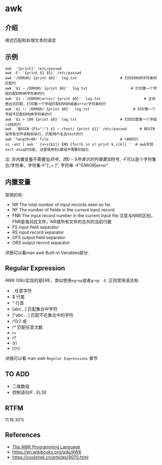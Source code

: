 
# awk 

## 介绍

用式匹配和处理文本的语言

## 示例

```text
awk  '{print}' /etc/passwd
awk -F: '{print $1 $5}' /etc/passwd
awk '/ERROR/ {print $0}'  log.txt                    # 打印ERROR字符串的匹配行
awk '$1 ~ /ERROR/ {print $0}'  log.txt                    # 打印第一个字段匹配ERROR字符串的行
awk '$1 ~ /ERROR|error/ {print $0}'  log.txt                    # 正则表达式匹配，打印第一个字段匹配ERROR或者error字符串的行
awk '$1 !~ /ERROR/ {print $0}'  log.txt                    # 打印第一个字段不匹配ERROR字符串的行
awk '$1 > 100 {print $0}' log.txt                    # 打印匹配第一个字段>100的行
awk  'BEGIN {FS=":"} $1 ~ /test/ {print $1}' /etc/passwd      # BEGIN在所有文件读取前执行, 匹配用户名含test的行
awk 'length>80' file                                 # >80的行
ss -ant | awk ' {++s[$1]} END {for(k in s) print k,s[k]} '  # awk实现sort uniq的功能, 这里使用到s数组不需要初始化
```

注: 非内置变量不需要加$符号，而0-9所表示的列需要加$符号, -F可以是个字符集合/字符串，字符集-F"[:,+ ]", 字符串 -F"ERROR|error"

## 内置变量

常用的有:

- NR                    The total number of input records seen so far.
- NF                    The number of fields in the current input record 
- FNR                   The input record number in the current input file  注意与NR的区别，FNR是值对应文件，NR值所有文件的总共的当前行数
- FS                    input field separator
- RS                    input record separator
- OFS                   output field separator
- ORS                   output record separator

详细可以看man awk Built-in Variables部分.

## Regular Expression

AWK GNU实现的是ERE，类似使用`egrep`或者`grep -E`. 正则常用语法有:

- .                     任意字符
- $                     行尾 
- ^                     行首
- [abc...]              匹配集合中字符
- [^abc....]            匹配不在集合中的字符
- r1|r2                 或
- r*                    匹配任意次数
- r+
- r?
- (r)
- r{n}

详细可以看 man awk `Regular Expressions` 章节

## TO ADD

- 二维数组
- 控制语句IF...ELSE

## RTFM

11.18 30%

## References

- [The AWK Programming Language](https://github.com/wuzhouhui/awk/blob/master/The_AWK_Programming_Language_zh_CN.pdf)
- https://en.wikibooks.org/wiki/AWK
- https://coolshell.cn/articles/9070.html

